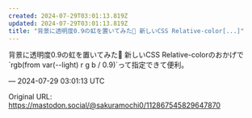 ```yaml
---
created: 2024-07-29T03:01:13.819Z
updated: 2024-07-29T03:01:13.819Z
title: "背景に透明度0.9の虹を置いてみた🌈 新しいCSS Relative-color[...]"
---
```


<p>背景に透明度0.9の虹を置いてみた🌈 新しいCSS Relative-colorのおかげで`rgb(from var(--light) r g b / 0.9)`って指定できて便利。</p>

&mdash; 2024-07-29 03:01:13 UTC

Original URL: https://mastodon.social/@sakuramochi0/112867545829647870
